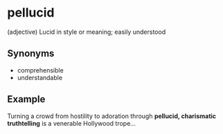 # pellucid

(adjective) Lucid in style or meaning; easily understood

## Synonyms

+ comprehensible
+ understandable

## Example

Turning a crowd from hostility to adoration through **pellucid, charismatic truthtelling** is a venerable Hollywood trope...

